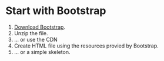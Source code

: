 # Start with Bootstrap

1. [Download Bootstrap](http://getbootstrap.com/).
1. Unzip the file.
1. ... or use the CDN
1. Create HTML file using the resources provied by Bootstrap.
1. ... or a simple skeleton.



